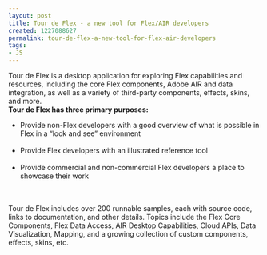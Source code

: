 ```yaml
---
layout: post
title: Tour de Flex - a new tool for Flex/AIR developers
created: 1227088627
permalink: tour-de-flex-a-new-tool-for-flex-air-developers
tags:
- JS
---
```

<p>Tour de Flex is a desktop application for exploring Flex capabilities and resources, including the core Flex components, Adobe AIR and data integration, as well as a variety of third-party components, effects, skins, and more.<br /><strong>Tour de Flex has three primary purposes:<br /></strong></p><ul><li>Provide non-Flex developers with a good overview of what is possible in Flex in a &ldquo;look and see&rdquo; environment<br />&nbsp;</li><li>Provide Flex developers with an illustrated reference tool<br />&nbsp;</li><li>Provide commercial and non-commercial Flex developers a place to showcase their work<br />&nbsp;</li></ul><p><br />Tour de Flex includes over 200 runnable samples, each with source code, links to documentation, and other details. Topics include the Flex Core Components, Flex Data Access, AIR Desktop Capabilities, Cloud APIs, Data Visualization, Mapping, and a growing collection of custom components, effects, skins, etc.<br />&nbsp;</p>
